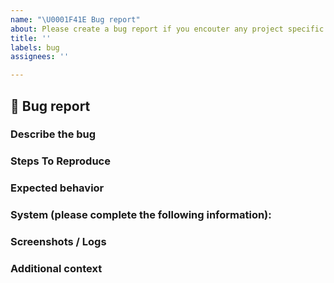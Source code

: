 ```yaml
---
name: "\U0001F41E Bug report"
about: Please create a bug report if you encouter any project specific issue.
title: ''
labels: bug
assignees: ''

---
```


## 🐞 Bug report
<!--
Thank you for reporting an issue in our project 🙌

Before opening a new issue, please make sure that we do not have any duplicates already open. You can ensure this by searching the issue list for this repository. If there is a duplicate, please close your issue and add a comment to the existing issue instead.
-->

### Describe the bug
<!-- A clear and concise description of what the bug is. -->

### Steps To Reproduce
<!--
Steps to reproduce the behavior:
1. Go to '...'
2. Click on '....'
3. Scroll down to '....'
4. See error
-->

### Expected behavior
<!-- A clear and concise description of what you expected to happen. -->

### System (please complete the following information):
<!--
 - Version/Release
 - OS: [e.g. iOS]
 - Java Version [command: `java --version`]
-->

### Screenshots / Logs
<!-- If applicable, add screenshots to help explain your problem. -->

### Additional context
<!-- Add any other context about the problem here. -->
